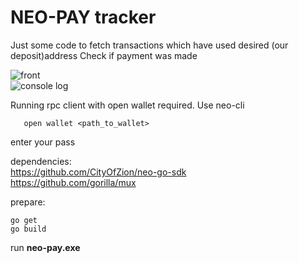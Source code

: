# NEO-PAY tracker
Just some code to fetch transactions which have used desired (our deposit)address
Check if payment was made

![front](https://i.imgur.com/lqy0wOa.png "Kartinochka")  
![console log](https://i.imgur.com/wqAKLIe.png "Kartinochka2")

Running rpc client with open wallet required. Use neo-cli
```dotnet neo-cli.dll /rpc
   open wallet <path_to_wallet>
```  
enter your pass

dependencies:   
https://github.com/CityOfZion/neo-go-sdk  
https://github.com/gorilla/mux


prepare:
```
go get
go build
```
run **neo-pay.exe**